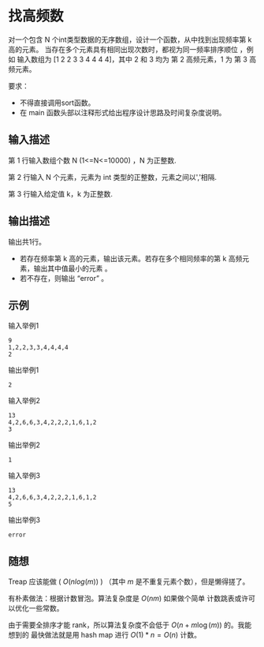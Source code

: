 # 找高频数

对一个包含 N 个int类型数据的无序数组，设计一个函数，从中找到出现频率第 k 高的元素。
当存在多个元素具有相同出现次数时，都视为同一频率排序顺位 ，例如 输入数组为 [1 2 2 3 3 4 4 4 4]，其中 2 和 3 均为 第 2 高频元素，1 为 第 3 高频元素。

要求：

- 不得直接调用sort函数。
- 在 main 函数头部以注释形式给出程序设计思路及时间复杂度说明。

## 输入描述

第 1 行输入数组个数 N (1<=N<=10000) ，N 为正整数.

第 2 行输入 N 个元素，元素为 int 类型的正整数，元素之间以','相隔.

第 3 行输入给定值 k，k 为正整数.
## 输出描述

输出共1行。

- 若存在频率第 k 高的元素，输出该元素。若存在多个相同频率的第 k 高频元素，输出其中值最小的元素 。
- 若不存在，则输出 “error” 。
## 示例
输入举例1
```
9
1,2,2,3,3,4,4,4,4
2
```
输出举例1
```
2
```
输入举例2
```
13
4,2,6,6,3,4,2,2,2,1,6,1,2
3
```
输出举例2
```
1 
```
输入举例3
```
13
4,2,6,6,3,4,2,2,2,1,6,1,2
5
```
输出举例3
```
error
```
## 随想
Treap 应该能做 ( $O(nlog(m))$ ) （其中 $m$ 是不重复元素个数），但是懒得搓了。

有朴素做法：根据计数冒泡。算法复杂度是 $O(nm)$ 如果做个简单
计数跳表或许可以优化一些常数。

由于需要全排序才能 rank，所以算法复杂度不会低于 $O(n+m\log(m))$ 的。我能想到的
最快做法就是用 hash map 进行 $O(1)*n=O(n)$ 计数。